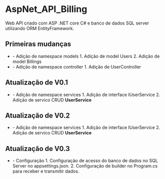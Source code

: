 # AspNet_API_Billing
Web API criado com ASP .NET core C# e banco de dados SQL server utilizando ORM EntityFramework.

  <div>
    <h2> Primeiras mudanças </h2>
    <ul>
      <li>
        - Adição de namespace models
          1. Adição de model Users
          2. Adição de model Billings
      </li>
      <li>
        - Adição de namespace controller
          1. Adição de UserController
      </li>
    </ul>
    <h2> Atualização de V0.1</h2>
    <ul>
      <li>
        - Adição de namespace services
          1. Adição de interface IUserService
          2. Adição de servico CRUD <strong>UserService</strong>
      </li>
    </ul>
    <h2> Atualização de V0.2</h2>
    <ul>
      <li>
        - Adição de namespace services
          1. Adição de interface IUserService
          2. Adição de servico CRUD <strong>UserService</strong>
      </li>
    </ul>
    <h2> Atualização de V0.3</h2>
    <ul>
      <li>
        - Configuração
          1. Configuração de acesso do banco de dados no SQL Server no appsettings.json.
          2. Configuração de builder no Program.cs para receber e transmitir dados.
      </li>
    </ul>
  </div>
